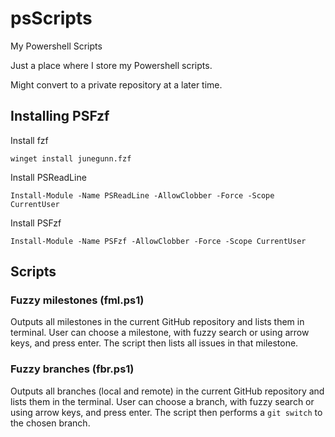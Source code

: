 # psScripts
My Powershell Scripts

Just a place where I store my Powershell scripts.

Might convert to a private repository at a later time.

## Installing PSFzf

Install fzf

`winget install junegunn.fzf`

Install PSReadLine

`Install-Module -Name PSReadLine -AllowClobber -Force -Scope CurrentUser`

Install PSFzf

`Install-Module -Name PSFzf -AllowClobber -Force -Scope CurrentUser`

## Scripts

### Fuzzy milestones (fml.ps1)
Outputs all milestones in the current GitHub repository and lists them in terminal. User can choose a milestone, with fuzzy search or using arrow keys, and press enter. The script then lists all issues in that milestone.

### Fuzzy branches (fbr.ps1)
Outputs all branches (local and remote) in the current GitHub repository and lists them in the terminal. User can choose a branch, with fuzzy search or using arrow keys, and press enter. The script then performs a `git switch` to the chosen branch.
